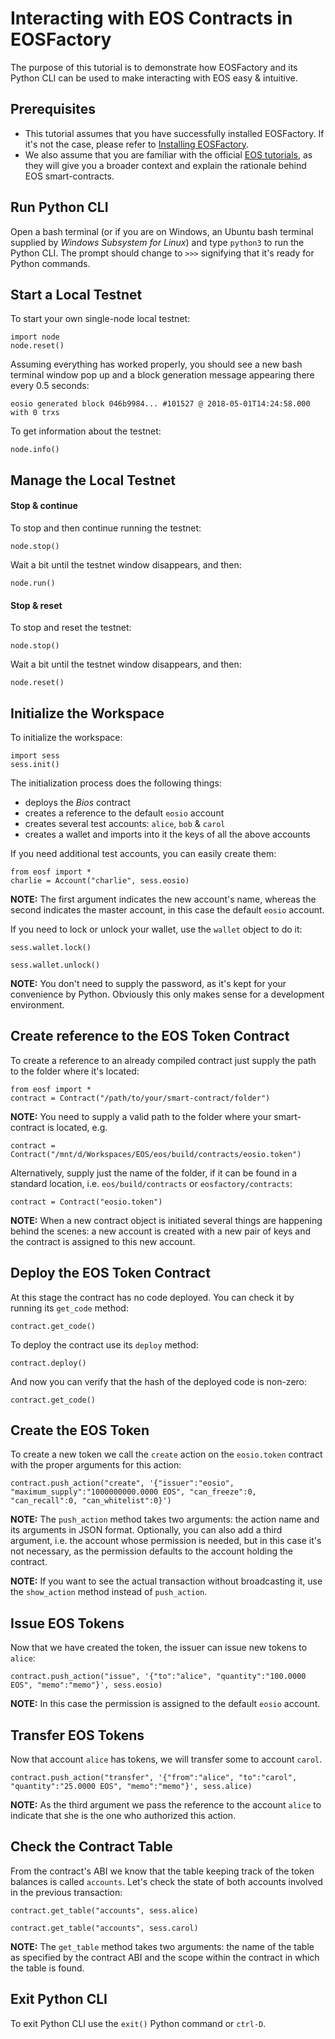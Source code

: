 # Interacting with EOS Contracts in EOSFactory 

The purpose of this tutorial is to demonstrate how EOSFactory and its Python CLI can be used to make interacting with EOS easy & intuitive.

## Prerequisites

* This tutorial assumes that you have successfully installed EOSFactory. If it's not the case, please refer to [Installing EOSFactory](01.InstallingEOSFactory.html).
* We also assume that you are familiar with the official [EOS tutorials](https://github.com/EOSIO/eos/wiki/Tutorial-Getting-Started-With-Contracts), as they will give you a broader context and explain the rationale behind EOS smart-contracts.

## Run Python CLI

Open a bash terminal (or if you are on Windows, an Ubuntu bash terminal supplied by *Windows Subsystem for Linux*) and type `python3` to run the Python CLI. The prompt should change to `>>>` signifying that it's ready for Python commands.

## Start a Local Testnet

To start your own single-node local testnet:

```
import node
node.reset()
```

Assuming everything has worked properly, you should see a new bash terminal window pop up and a block generation message appearing there every 0.5 seconds:

```
eosio generated block 046b9984... #101527 @ 2018-05-01T14:24:58.000 with 0 trxs
```

To get information about the testnet:

```
node.info()
```

## Manage the Local Testnet

#### Stop & continue

To stop and then continue running the testnet:

```
node.stop()
```

Wait a bit until the testnet window disappears, and then:

```
node.run()
```

#### Stop & reset

To stop and reset the testnet:

```
node.stop()
```

Wait a bit until the testnet window disappears, and then:

```
node.reset()
```

## Initialize the Workspace

To initialize the workspace:

```
import sess
sess.init()
```

The initialization process does the following things:

* deploys the *Bios* contract
* creates a reference to the default `eosio` account
* creates several test accounts: `alice`, `bob` & `carol`
* creates a wallet and imports into it the keys of all the above accounts

If you need additional test accounts, you can easily create them:

```
from eosf import *
charlie = Account("charlie", sess.eosio)
```

**NOTE:** The first argument indicates the new account's name, whereas the second indicates the master account, in this case the default `eosio` account.

If you need to lock or unlock your wallet, use the `wallet` object to do it:

```
sess.wallet.lock()
```

```
sess.wallet.unlock()
```

**NOTE:** You don't need to supply the password, as it's kept for your convenience by Python. Obviously this only makes sense for a development environment.

## Create reference to the EOS Token Contract

To create a reference to an already compiled contract just supply the path to the folder where it's located:

```
from eosf import *
contract = Contract("/path/to/your/smart-contract/folder")
```

**NOTE:** You need to supply a valid path to the folder where your smart-contract is located, e.g.

```
contract = Contract("/mnt/d/Workspaces/EOS/eos/build/contracts/eosio.token")
```

Alternatively, supply just the name of the folder, if it can be found in a standard location, i.e. `eos/build/contracts` or `eosfactory/contracts`:

```
contract = Contract("eosio.token")
```

**NOTE:** When a new contract object is initiated several things are happening behind the scenes: a new account is created with a new pair of keys and the contract is assigned to this new account.

## Deploy the EOS Token Contract

At this stage the contract has no code deployed. You can check it by running its `get_code` method:

```
contract.get_code()
```

To deploy the contract use its `deploy` method:

```
contract.deploy()
```

And now you can verify that the hash of the deployed code is non-zero:

```
contract.get_code()
```

## Create the EOS Token

To create a new token we call the `create` action on the `eosio.token` contract with the proper arguments for this action:

```
contract.push_action("create", '{"issuer":"eosio", "maximum_supply":"1000000000.0000 EOS", "can_freeze":0, "can_recall":0, "can_whitelist":0}')
```

**NOTE:** The `push_action` method takes two arguments: the action name and its arguments in JSON format. Optionally, you can also add a third argument, i.e. the account whose permission is needed, but in this case it's not necessary, as the permission defaults to the account holding the contract.

**NOTE:** If you want to see the actual transaction without broadcasting it, use the `show_action` method instead of `push_action`.

## Issue EOS Tokens

Now that we have created the token, the issuer can issue new tokens to `alice`:

```
contract.push_action("issue", '{"to":"alice", "quantity":"100.0000 EOS", "memo":"memo"}', sess.eosio)
```

**NOTE:** In this case the permission is assigned to the default `eosio` account.

## Transfer EOS Tokens

Now that account `alice` has tokens, we will transfer some to account `carol`.  

```
contract.push_action("transfer", '{"from":"alice", "to":"carol", "quantity":"25.0000 EOS", "memo":"memo"}', sess.alice)
```

**NOTE:** As the third argument we pass the reference to the account `alice` to indicate that she is the one who authorized this action.

## Check the Contract Table

From the contract's ABI we know that the table keeping track of the token balances is called `accounts`. Let's check the state of both accounts involved in the previous transaction:

```
contract.get_table("accounts", sess.alice)
```

```
contract.get_table("accounts", sess.carol)
```

**NOTE:** The `get_table` method takes two arguments: the name of the table as specified by the contract ABI and the scope within the contract in which the table is found.

## Exit Python CLI

To exit Python CLI use the `exit()` Python command or `ctrl-D`.
